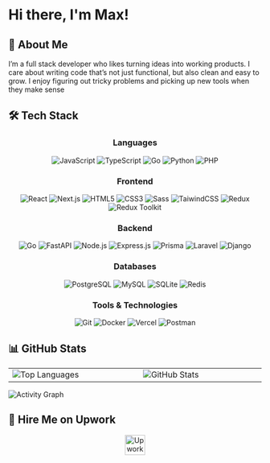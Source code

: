 # Hi there, I'm Max!

## 👤 About Me

I’m a full stack developer who likes turning ideas into working products. I care about writing code that’s not just functional, but also clean and easy to grow. I enjoy figuring out tricky problems and picking up new tools when they make sense

## 🛠️ Tech Stack

<div align="center">

### Languages
![JavaScript](https://img.shields.io/badge/-JavaScript-F7DF1E?style=for-the-badge&logo=javascript&logoColor=black)
![TypeScript](https://img.shields.io/badge/-TypeScript-3178C6?style=for-the-badge&logo=typescript&logoColor=white)
![Go](https://img.shields.io/badge/Go-00ADD8?logo=Go&logoColor=white&style=for-the-badge)
![Python](https://img.shields.io/badge/-Python-3776AB?style=for-the-badge&logo=python&logoColor=white)
![PHP](https://img.shields.io/badge/-PHP-777BB4?style=for-the-badge&logo=php&logoColor=white)

### Frontend
![React](https://img.shields.io/badge/-React-61DAFB?style=for-the-badge&logo=react&logoColor=black)
![Next.js](https://img.shields.io/badge/next.js-000000?style=for-the-badge&logo=nextdotjs&logoColor=white)
![HTML5](https://img.shields.io/badge/-HTML5-E34F26?style=for-the-badge&logo=html5&logoColor=white)
![CSS3](https://img.shields.io/badge/-CSS3-1572B6?style=for-the-badge&logo=css3&logoColor=white)
![Sass](https://img.shields.io/badge/-Sass-CC6699?style=for-the-badge&logo=sass&logoColor=white)
![TaiwindCSS](https://img.shields.io/badge/Tailwind_CSS-grey?style=for-the-badge&logo=tailwind-css&logoColor=38B2AC)
![Redux](https://img.shields.io/badge/-Redux-black?style=for-the-badge&logo=redux)
![Redux Toolkit](https://img.shields.io/badge/-Redux%20Toolkit-000?style=for-the-badge&logo=Redux&logoColor=764ABC)


### Backend
![Go](https://img.shields.io/badge/Go-00ADD8?style=for-the-badge&logo=go&logoColor=white)
![FastAPI](https://img.shields.io/badge/FastAPI-009688?style=for-the-badge&logo=fastapi&logoColor=white)
![Node.js](https://img.shields.io/badge/node.js-339933?style=for-the-badge&logo=Node.js&logoColor=white)
![Express.js](https://img.shields.io/badge/express.js-000000?style=for-the-badge&logo=express&logoColor=white)
![Prisma](https://img.shields.io/badge/-Prisma-2D3748?style=for-the-badge&logo=prisma&logoColor=white)
![Laravel](https://img.shields.io/badge/Laravel-F05340?style=for-the-badge&logo=laravel&logoColor=white)
![Django](https://img.shields.io/badge/Django-092E20?style=for-the-badge&logo=django&logoColor=white)


### Databases
![PostgreSQL](https://img.shields.io/badge/-PostgreSQL-336791?style=for-the-badge&logo=postgresql&logoColor=white)
![MySQL](https://img.shields.io/badge/-MySQL-4479A1?style=for-the-badge&logo=mysql&logoColor=white)
![SQLite](https://img.shields.io/badge/-SQLite-003B57?style=for-the-badge&logo=sqlite&logoColor=white)
![Redis](https://img.shields.io/badge/-Redis-DC382D?style=for-the-badge&logo=redis&logoColor=white)

### Tools & Technologies
![Git](https://img.shields.io/badge/-Git-F05032?style=for-the-badge&logo=git&logoColor=white)
![Docker](https://img.shields.io/badge/-Docker-2496ED?style=for-the-badge&logo=docker&logoColor=white)
![Vercel](https://img.shields.io/badge/-Vercel-000000?style=for-the-badge&logo=vercel&logoColor=white)
![Postman](https://img.shields.io/badge/-Postman-FF6C37?style=for-the-badge&logo=postman&logoColor=white)

</div>

## 📊 GitHub Stats

<table border="0" width="100%">
  <tr>
    <td width="49%">
      <img src="https://github-readme-stats.vercel.app/api/top-langs/?username=qwerty2265&layout=compact&theme=tokyonight&hide_border=true" alt="Top Languages" />
    </td>
    <td width="2%"></td>
    <td width="49%">
      <img src="https://github-readme-stats.vercel.app/api?username=qwerty2265&show_icons=true&theme=tokyonight&hide_border=true&count_private=true&include_all_commits=true" alt="GitHub Stats" />
    </td>
  </tr>
</table>

![Activity Graph](https://github-readme-activity-graph-sandy-phi.vercel.app/graph?username=qwerty2265&theme=tokyo-night&hide_border=true)
  

## 🌟 Hire Me on Upwork

<div align="center">
  <a href="https://www.upwork.com/freelancers/~01b574568bf964253f" target="_blank">
    <img src="https://img.shields.io/badge/Upwork-6FDA44?style=for-the-badge&logo=upwork&logoColor=fff" alt="Upwork" height="40px">
  </a>
</div>
